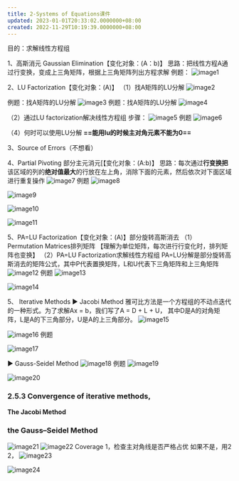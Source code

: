```yaml
---
title: 2-Systems of Equations课件
updated: 2023-01-01T20:33:02.0000000+08:00
created: 2022-11-29T10:19:39.0000000+08:00
---
```


目的：求解线性方程组

1、高斯消元 Gaussian Elimination【变化对象：(A：b)】
思路：把线性方程A通过行变换，变成上三角矩阵，根据上三角矩阵列出方程求解
例题：
![image1](../../assets/313c7cfa13c344b68d944cf82f782e06.png)

2、LU Factorization【变化对象：(A)】
（1）找A矩阵的LU分解
![image2](../../assets/b8146cf3993040e1a46de1def2a73162.png)

例题：找A矩阵的LU分解
![image3](../../assets/9fb81ddf40804132a75b2776f65ccaa3.png)
例题：找A矩阵的LU分解
![image4](../../assets/5f5cb82ac5cc4b4291f8d934cd4535e7.png)

（2）通过LU factorization解决线性方程组
步骤：
![image5](../../assets/46c014d137374bd4a951178a1b7be4bd.png)
例题
![image6](../../assets/574ec5ef94b940f786c0c9d9cb35aab0.png)

（4）何时可以使用LU分解
**==能用lu的时候主对角元素不能为0==**

3、Source of Errors（不想看）

4、Partial Pivoting 部分主元消元\[【变化对象：(A:b)】
思路：每次通过**行变换把**该区域的列的**绝对值最大**的行放在左上角，消除下面的元素，然后依次对下面区域进行重复操作
![image7](../../assets/0f36128bffd04dfb8c68c39a754aed3d.png)
例题
![image8](../../assets/bf852fd2d6d94b159fe2ded23a3f0868.png)

![image9](../../assets/b0d5f4d691db4e798b94c820b6267529.png)

![image10](../../assets/a3af122cb1dc4290b2a3d44645d07a33.png)

![image11](../../assets/62abfdd9f49f4e4089e23d402f4f4c3b.png)

5、PA=LU Factorization【变化对象：(A)】部分旋转高斯消去
（1）Permutation Matrices排列矩阵
【理解为单位矩阵，每次进行行变化时，排列矩阵也变换】
（2）PA=LU Factorization求解线性方程组
PA=LU分解是部分旋转高斯消去的矩阵公式，其中P代表置换矩阵，L和U代表下三角矩阵和上三角矩阵
![image12](../../assets/8467dd061a3841689ee1c20b7b64ed62.png)
例题
![image13](../../assets/639c73f263e345329817a6f13fc764a8.png)

![image14](../../assets/4d11f673ed8e43a3ac56b499521bc0c7.png)

5、 Iterative Methods
▶ Jacobi Method
雅可比方法是一个方程组的不动点迭代的一种形式。为了求解Ax = b，我们写了A = D + L + U，
其中D是A的对角矩阵，L是A的下三角部分，U是A的上三角部分。
![image15](../../assets/1724bcf6a090445f92b9c936e358a4b4.png)

![image16](../../assets/a75524074100428faf776f0c5fa8e979.png)
例题

![image17](../../assets/90f0c3b8ce32432191ec78deda3645a3.png)

▶ Gauss-Seidel Method
![image18](../../assets/dea73a9e1db749d29cd136a3f1a7806e.png)
例题
![image19](../../assets/e65d3c8e0a6a46399928b785803cda7a.png)

![image20](../../assets/5cde3baee55443b58eef0a1f63d0393a.png)

### 2.5.3 Convergence of iterative methods, 
**The Jacobi Method**
### 
### the Gauss–Seidel Method
![image21](../../assets/f8b6708464394ccaa781af7557932aca.png)
![image22](../../assets/f62c93716ad94cd1a318e8de234d3a6f.png)
Coverage
1，检查主对角线是否严格占优
如果不是，用2
2，
![image23](../../assets/5830a0daa1fc4604b52f5483742b6064.png)

![image24](../../assets/a5bc9ffd76104c78acabdff42ae27f04.png)
